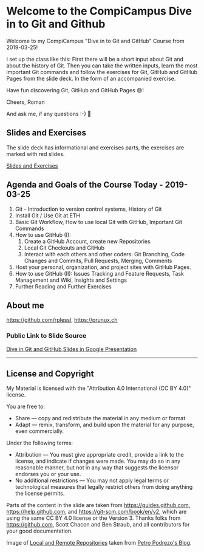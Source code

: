 # Welcome to the CompiCampus Dive in to Git and Github 

Welcome to my CompiCampus "Dive in to Git and GitHub" Course from 2019-03-25!

I set up the class like this: First there will be a short input about Git and about the history of Git. Then you can take the written inputs, learn the most important Git commands and follow the exercises for Git, GitHub and GitHub Pages from the slide deck. In the form of an accompanied exercise.

Have fun discovering Git, GitHub and GitHub Pages :smile:! 

Cheers, Roman 

And ask me, if any questions :-) :raised_hands: 

## Slides and Exercises

The slide deck has informational and exercises parts, the exercises are marked with red slides.

[Slides and Exercises](https://github.com/rplessl/compicampus-git-intro/raw/master/docs/CompiCampus%20-%20Dive%20in%20to%20Git%20and%20GitHub%20-%202019-03-25.pdf)

## Agenda and Goals of the Course Today - 2019-03-25

1. Git - Introduction to version control systems, History of Git
2. Install Git / Use Git at ETH
3. Basic Git Workflow, How to use local Git with GitHub, Important Git Commands
4. How to use GitHub (I):
   1. Create a GitHub Account, create new Repositories
   2. Local Git Checkouts and GitHub 
   3. Interact with each others and other coders: Git Branching, Code Changes and Commits, Pull Requests, Merging, Comments
5. Host your personal, organization, and project sites with GitHub Pages.
6. How to use GitHub (II): Issues Tracking and Feature Requests, Task Management and Wiki, Insights and Settings
7. Further Reading and Further Exercises

## About me

https://github.com/rplessl, https://prunux.ch

### Public Link to Slide Source
 
[Dive in Git and GitHub Slides in Google Presentation](https://docs.google.com/presentation/d/1kxi0nOloVScHd17FYYWGjFWIMWUaNZmDI0HHErLbrtM/edit?usp=sharing)

---

## License and Copyright

My Material is licensed with the "Attribution 4.0 International (CC BY 4.0)" license.

You are free to:
* Share — copy and redistribute the material in any medium or format
* Adapt — remix, transform, and build upon the material for any purpose, even commercially.

Under the following terms:
* Attribution — You must give appropriate credit, provide a link to the license, and indicate if changes were made. You may do so in any reasonable manner, but not in any way that suggests the licensor endorses you or your use.
* No additional restrictions — You may not apply legal terms or technological measures that legally restrict others from doing anything the license permits.

Parts of the content in the slide are taken from https://guides.github.com, https://help.github.com, and https://git-scm.com/book/en/v2, which are using the same CC BY 4.0 license or the Version 3. Thanks folks from https://github.com, Scott Chacon and Ben Straub, and all contributors for your good documentation. 

Image of [Local and Remote Repositories](http://blog.podrezo.com/wp-content/uploads/2014/09/git-operations.png) taken from [Petro Podrezo's Blog](http://blog.podrezo.com).
